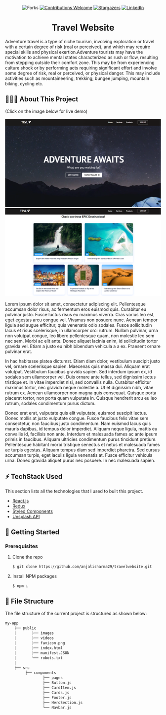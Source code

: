 <div align="center">

![Forks](https://img.shields.io/github/forks/anjalisharma29/travelwebsite?logo=GITHUB&style=for-the-badge)
[![Contributions Welcome](https://img.shields.io/badge/contributions-welcome-blue.svg?style=for-the-badge)](https://github.com/anjalisharma29/travelwebsite)
[![Stargazers](https://img.shields.io/github/stars/anjalisharma29/travelwebsite?logo=github&style=for-the-badge)](https://github.com/anjalisharma29/travelwebsite)
[![LinkedIn](https://img.shields.io/badge/LinkedIn-0077B5?style=for-the-badge&logo=linkedin&logoColor=white)](https://www.linkedin.com/in/anjalisharma29/)

 # Travel Website
  
</div>

Adventure travel is a type of niche tourism, involving exploration or travel with a certain degree of risk (real or perceived), and which may require special skills and physical exertion.Adventure tourists may have the motivation to achieve mental states characterized as rush or flow, resulting from stepping outside their comfort zone. This may be from experiencing culture shock or by performing acts requiring significant effort and involve some degree of risk, real or perceived, or physical danger. This may include activities such as mountaineering, trekking, bungee jumping, mountain biking, cycling etc.


## 🤷🏼‍♂️ About This Project

(Click on the image below for live demo) <br></br>
[![Screen Shot](/public/images/1.PNG)](https://relaxed-joliot-ac399d.netlify.app/)
[![Screen Shot](/public/images/2.PNG)](https://relaxed-joliot-ac399d.netlify.app/)

Lorem ipsum dolor sit amet, consectetur adipiscing elit. Pellentesque accumsan dolor risus, ac fermentum eros euismod quis. Curabitur eu pulvinar justo. Fusce luctus risus eu maximus viverra. Cras varius leo est, eget egestas arcu congue vel. Vivamus non posuere nunc. Aenean tempor ligula sed augue efficitur, quis venenatis odio sodales. Fusce sollicitudin lacus et risus scelerisque, in ullamcorper orci rutrum. Nullam pulvinar, urna non volutpat congue, leo libero pellentesque quam, non molestie leo sem nec sem. Morbi ac elit ante. Donec aliquet lacinia enim, id sollicitudin tortor gravida vel. Etiam a justo eu nibh bibendum vehicula a a ex. Praesent ornare pulvinar erat.

In hac habitasse platea dictumst. Etiam diam dolor, vestibulum suscipit justo vel, ornare scelerisque sapien. Maecenas quis massa dui. Aliquam erat volutpat. Vestibulum faucibus gravida sapien. Sed interdum ipsum ex, id sodales sem ullamcorper vel. Duis ornare ante tellus, sed dignissim lectus tristique et. In vitae imperdiet nisi, sed convallis nulla. Curabitur efficitur maximus tortor, nec gravida neque molestie a. Ut et dignissim nibh, vitae rutrum ex. Aenean ullamcorper non magna quis consequat. Quisque porta placerat tortor, non porta quam vulputate in. Quisque hendrerit arcu eu leo rutrum, sodales condimentum purus dictum.

Donec erat erat, vulputate quis elit vulputate, euismod suscipit lectus. Donec mollis at justo vulputate congue. Fusce faucibus felis vitae sem consectetur, non faucibus justo condimentum. Nam euismod lacus quis mauris dapibus, id tempus dolor imperdiet. Aliquam neque ligula, mattis eu convallis id, facilisis non ante. Interdum et malesuada fames ac ante ipsum primis in faucibus. Aliquam ultricies condimentum purus tincidunt pretium. Pellentesque habitant morbi tristique senectus et netus et malesuada fames ac turpis egestas. Aliquam tempus diam sed imperdiet pharetra. Sed cursus accumsan turpis, eget iaculis ligula venenatis at. Fusce efficitur vehicula urna. Donec gravida aliquet purus nec posuere. In nec malesuada sapien. 

## ⚡ TechStack Used

This section lists all the technologies that I used to built this project.

- [React.js](https://reactjs.org/)
- [Redux](https://redux.js.org/)
- [Styled Components](https://www.styled-components.com/)
- [Unsplash API](https://unsplash.com/)

## 🚀 Getting Started

### Prerequisites

1. Clone the repo
   ```sh
   $ git clone https://github.com/anjalisharma29/travelwebsite.git
   ```
2. Install NPM packages
   ```sh
   $ npm i
   ```

## 📁 File Structure

The file structure of the current project is structured as shown below:

```
my-app
    ├── public
    |       ├── images
    |       ├── videos
    |       ├── favicon.png
    |       ├── index.html
    |       ├── manifest.JSON
    |       └── robots.txt
    |
    ├── src
         ├── components
                 ├── pages
                 ├── Button.js
                 ├── CardItem.js
                 ├── Cards.js
                 ├── Footer.js
                 ├── HeroSection.js
                 └── Navbar.js

```
